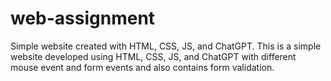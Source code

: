 # web-assignment
Simple website created with HTML, CSS, JS, and ChatGPT.
This is a simple website developed using HTML, CSS, JS, and ChatGPT with different mouse event and form events and also contains form validation.
